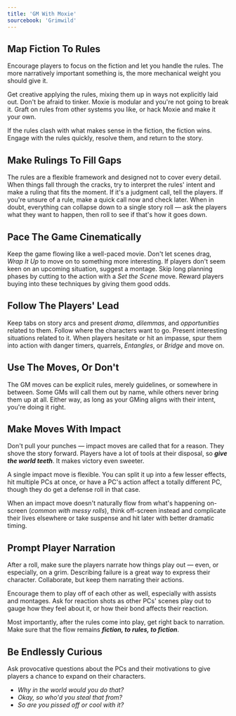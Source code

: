 ```yaml
---
title: 'GM With Moxie'
sourcebook: 'Grimwild'
---
```


## Map Fiction To Rules

Encourage players to focus on the fiction and let you handle the rules. The more narratively important something is, the more mechanical weight you should give it.

Get creative applying the rules, mixing them up in ways not explicitly laid out. Don't be afraid to tinker. Moxie is modular and you're not going to break it. Graft on rules from other systems you like, or hack Moxie and make it your own.

If the rules clash with what makes sense in the fiction, the fiction wins. Engage with the rules quickly, resolve them, and return to the story.

## Make Rulings To Fill Gaps

The rules are a flexible framework and designed not to cover every detail. When things fall through the cracks, try to interpret the rules' intent and make a ruling that fits the moment. If it's a judgment call, tell the players. If you're unsure of a rule, make a quick call now and check later. When in doubt, everything can collapse down to a single story roll — ask the players what they want to happen, then roll to see if that's how it goes down.

## Pace The Game Cinematically

Keep the game flowing like a well-paced movie. Don't let scenes drag, _Wrap It Up_ to move on to something more interesting. If players don't seem keen on an upcoming situation, suggest a montage. Skip long planning phases by cutting to the action with a _Set the Scene_ move. Reward players buying into these techniques by giving them good odds.

## Follow The Players' Lead

Keep tabs on story arcs and present _drama_, _dilemmas_, and _opportunities_ related to them. Follow where the characters want to go. Present interesting situations related to it. When players hesitate or hit an impasse, spur them into action with danger timers, quarrels, _Entangles_, or _Bridge_ and move on.

## Use The Moves, Or Don't

The GM moves can be explicit rules, merely guidelines, or somewhere in between. Some GMs will call them out by name, while others never bring them up at all. Either way, as long as your GMing aligns with their intent, you're doing it right.

## Make Moves With Impact

Don't pull your punches — impact moves are called that for a reason. They shove the story forward. Players have a lot of tools at their disposal, so **_give the world teeth_**. It makes victory even sweeter.

A single impact move is flexible. You can split it up into a few lesser effects, hit multiple PCs at once, or have a PC's action affect a totally different PC, though they do get a defense roll in that case.

When an impact move doesn't naturally flow from what's happening on-screen (_common with messy rolls_), think off-screen instead and complicate their lives elsewhere or take suspense and hit later with better dramatic timing.

## Prompt Player Narration

After a roll, make sure the players narrate how things play out — even, or especially, on a grim. Describing failure is a great way to express their character. Collaborate, but keep them narrating their actions.

Encourage them to play off of each other as well, especially with assists and montages. Ask for reaction shots as other PCs' scenes play out to gauge how they feel about it, or how their bond affects their reaction.

Most importantly, after the rules come into play, get right back to narration. Make sure that the flow remains **_fiction, to rules, to fiction_**.

## Be Endlessly Curious

Ask provocative questions about the PCs and their motivations to give players a chance to expand on their characters.

- _Why in the world would you do that?_
- _Okay, so who'd you steal that from?_
- _So are you pissed off or cool with it?_

